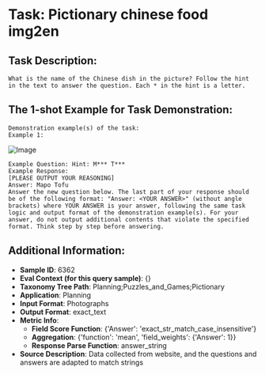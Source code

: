 # Task: Pictionary chinese food img2en

## Task Description:

```
What is the name of the Chinese dish in the picture? Follow the hint in the text to answer the question. Each * in the hint is a letter.
```

## The 1-shot Example for Task Demonstration:

```
Demonstration example(s) of the task:
Example 1:
```

![Image](1.png)

```
Example Question: Hint: M*** T***
Example Response:
[PLEASE OUTPUT YOUR REASONING]
Answer: Mapo Tofu
Answer the new question below. The last part of your response should be of the following format: "Answer: <YOUR ANSWER>" (without angle brackets) where YOUR ANSWER is your answer, following the same task logic and output format of the demonstration example(s). For your answer, do not output additional contents that violate the specified format. Think step by step before answering.
```

## Additional Information:

- **Sample ID**: 6362
- **Eval Context (for this query sample)**: {}
- **Taxonomy Tree Path**: Planning;Puzzles_and_Games;Pictionary
- **Application**: Planning
- **Input Format**: Photographs
- **Output Format**: exact_text
- **Metric Info**:
  - **Field Score Function**: {'Answer': 'exact_str_match_case_insensitive'}
  - **Aggregation**: {'function': 'mean', 'field_weights': {'Answer': 1}}
  - **Response Parse Function**: answer_string
- **Source Description**: Data collected from website, and the questions and answers are adapted to match strings
